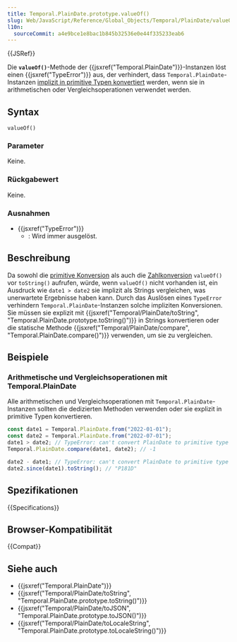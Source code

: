 ```yaml
---
title: Temporal.PlainDate.prototype.valueOf()
slug: Web/JavaScript/Reference/Global_Objects/Temporal/PlainDate/valueOf
l10n:
  sourceCommit: a4e9bce1e8bac1b845b32536e0e44f335233eab6
---
```


{{JSRef}}

Die **`valueOf()`**-Methode der {{jsxref("Temporal.PlainDate")}}-Instanzen löst einen {{jsxref("TypeError")}} aus, der verhindert, dass `Temporal.PlainDate`-Instanzen [implizit in primitive Typen konvertiert](/de/docs/Web/JavaScript/Data_structures#primitive_coercion) werden, wenn sie in arithmetischen oder Vergleichsoperationen verwendet werden.

## Syntax

```js-nolint
valueOf()
```

### Parameter

Keine.

### Rückgabewert

Keine.

### Ausnahmen

- {{jsxref("TypeError")}}
  - : Wird immer ausgelöst.

## Beschreibung

Da sowohl die [primitive Konversion](/de/docs/Web/JavaScript/Data_structures#primitive_coercion) als auch die [Zahlkonversion](/de/docs/Web/JavaScript/Reference/Global_Objects/Number#number_coercion) `valueOf()` vor `toString()` aufrufen, würde, wenn `valueOf()` nicht vorhanden ist, ein Ausdruck wie `date1 > date2` sie implizit als Strings vergleichen, was unerwartete Ergebnisse haben kann. Durch das Auslösen eines `TypeError` verhindern `Temporal.PlainDate`-Instanzen solche impliziten Konversionen. Sie müssen sie explizit mit {{jsxref("Temporal/PlainDate/toString", "Temporal.PlainDate.prototype.toString()")}} in Strings konvertieren oder die statische Methode {{jsxref("Temporal/PlainDate/compare", "Temporal.PlainDate.compare()")}} verwenden, um sie zu vergleichen.

## Beispiele

### Arithmetische und Vergleichsoperationen mit Temporal.PlainDate

Alle arithmetischen und Vergleichsoperationen mit `Temporal.PlainDate`-Instanzen sollten die dedizierten Methoden verwenden oder sie explizit in primitive Typen konvertieren.

```js
const date1 = Temporal.PlainDate.from("2022-01-01");
const date2 = Temporal.PlainDate.from("2022-07-01");
date1 > date2; // TypeError: can't convert PlainDate to primitive type
Temporal.PlainDate.compare(date1, date2); // -1

date2 - date1; // TypeError: can't convert PlainDate to primitive type
date2.since(date1).toString(); // "P181D"
```

## Spezifikationen

{{Specifications}}

## Browser-Kompatibilität

{{Compat}}

## Siehe auch

- {{jsxref("Temporal.PlainDate")}}
- {{jsxref("Temporal/PlainDate/toString", "Temporal.PlainDate.prototype.toString()")}}
- {{jsxref("Temporal/PlainDate/toJSON", "Temporal.PlainDate.prototype.toJSON()")}}
- {{jsxref("Temporal/PlainDate/toLocaleString", "Temporal.PlainDate.prototype.toLocaleString()")}}
